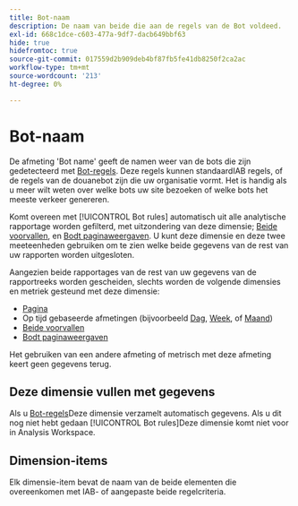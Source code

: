 ```yaml
---
title: Bot-naam
description: De naam van beide die aan de regels van de Bot voldeed.
exl-id: 668c1dce-c603-477a-9df7-dacb649bbf63
hide: true
hidefromtoc: true
source-git-commit: 017559d2b909deb4bf87fb5fe41db8250f2ca2ac
workflow-type: tm+mt
source-wordcount: '213'
ht-degree: 0%

---
```


# Bot-naam

De afmeting &#39;Bot name&#39; geeft de namen weer van de bots die zijn gedetecteerd met [Bot-regels](/help/admin/admin/c-manage-report-suites/c-edit-report-suites/general/bot-removal/bot-rules.md). Deze regels kunnen standaardIAB regels, of de regels van de douanebot zijn die uw organisatie vormt. Het is handig als u meer wilt weten over welke bots uw site bezoeken of welke bots het meeste verkeer genereren.

Komt overeen met [!UICONTROL Bot rules] automatisch uit alle analytische rapportage worden gefilterd, met uitzondering van deze dimensie; [Beide voorvallen](../metrics/bot-occurrences.md), en [Bodt paginaweergaven](../metrics/bot-page-views.md). U kunt deze dimensie en deze twee meeteenheden gebruiken om te zien welke beide gegevens van de rest van uw rapporten worden uitgesloten.

Aangezien beide rapportages van de rest van uw gegevens van de rapportreeks worden gescheiden, slechts worden de volgende dimensies en metriek gesteund met deze dimensie:

* [Pagina](page.md)
* Op tijd gebaseerde afmetingen (bijvoorbeeld [Dag](day.md), [Week](week.md), of [Maand](month.md))
* [Beide voorvallen](../metrics/bot-occurrences.md)
* [Bodt paginaweergaven](../metrics/bot-page-views.md)

Het gebruiken van een andere afmeting of metrisch met deze afmeting keert geen gegevens terug.

## Deze dimensie vullen met gegevens

Als u [Bot-regels](/help/admin/admin/c-manage-report-suites/c-edit-report-suites/general/bot-removal/bot-rules.md)Deze dimensie verzamelt automatisch gegevens. Als u dit nog niet hebt gedaan [!UICONTROL Bot rules]Deze dimensie komt niet voor in Analysis Workspace.

## Dimension-items

Elk dimensie-item bevat de naam van de beide elementen die overeenkomen met IAB- of aangepaste beide regelcriteria.
